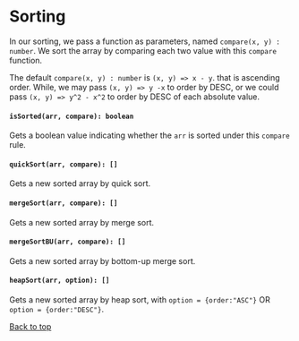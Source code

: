 <a name="sorting"></a>
# Sorting
In our sorting, we pass a function as parameters, named `compare(x, y) : number`. 
We sort the array by comparing each two value with this `compare` function.

The default `compare(x, y) : number` is `(x, y) => x - y`. that is ascending order. 
While, we may pass `(x, y) => y -x` to order by DESC, or we could pass `(x, y) => y^2 - x^2` 
to order by DESC of each absolute value.

#### `isSorted(arr, compare): boolean`
Gets a boolean value indicating whether the `arr` is sorted under this `compare` rule.
#### `quickSort(arr, compare): []`
Gets a new sorted array by quick sort.
#### `mergeSort(arr, compare): []`
Gets a new sorted array by merge sort.
#### `mergeSortBU(arr, compare): []`
Gets a new sorted array by bottom-up merge sort.
#### `heapSort(arr, option): []`
Gets a new sorted array by heap sort, with `option = {order:"ASC"}` OR `option = {order:"DESC"}`.

[Back to top](#sorting)
